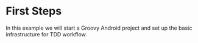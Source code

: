 # First Steps
In this example we will start a Groovy Android project and set up
the basic infrastructure for TDD workflow.
